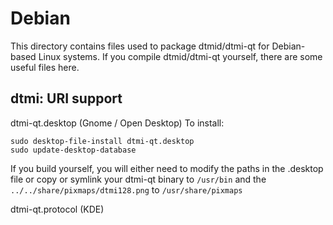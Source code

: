 
Debian
====================
This directory contains files used to package dtmid/dtmi-qt
for Debian-based Linux systems. If you compile dtmid/dtmi-qt yourself, there are some useful files here.

## dtmi: URI support ##


dtmi-qt.desktop  (Gnome / Open Desktop)
To install:

	sudo desktop-file-install dtmi-qt.desktop
	sudo update-desktop-database

If you build yourself, you will either need to modify the paths in
the .desktop file or copy or symlink your dtmi-qt binary to `/usr/bin`
and the `../../share/pixmaps/dtmi128.png` to `/usr/share/pixmaps`

dtmi-qt.protocol (KDE)

